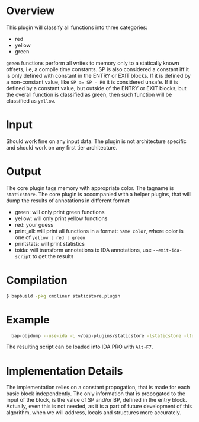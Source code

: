 # Overview

This plugin will classify all functions into three categories:

- red
- yellow
- green

`green` functions perform all writes to memory only to a statically
known offsets, i.e, a compile time constants. SP is also considered a
constant iff it is only defined with constant in the ENTRY or EXIT
blocks. If it is defined by a non-constant value, like `SP := SP - R0`
it is considered unsafe. If it is defined by a constant value, but
outside of the ENTRY or EXIT blocks, but the overall function is
classified as green, then such function will be classified as
`yellow`.

# Input

Should work fine on any input data. The plugin is not architecture
specific and should work on any first tier architecture.


# Output

The core plugin tags memory with appropriate color. The tagname is
`staticstore`. The core plugin is accompanied with a helper plugins,
that will dump the results of annotations in different format:

- green: will only print green functions
- yellow: will only print yellow functions
- red: your guess
- print_all: will print all functions in a format: `name color`,
  where color is one of `yellow | red | green`
- printstats: will print statistics
- toida: will transform annotations to IDA annotations, use `--emit-ida-script`
  to get the results

# Compilation
```sh
$ bapbuild -pkg cmdliner staticstore.plugin
```

# Example
```sh
  bap-objdump --use-ida -L ~/bap-plugins/staticstore -lstaticstore -ltoida --emit-ida-script=color.py 1241.exe
```

The resulting script can be loaded into IDA PRO with `Alt-F7`.

# Implementation Details

The implementation relies on a constant propogation, that is made for
each basic block independently. The only information that is
propogated to the input of the block, is the value of SP and/or BP,
defined in the entry block. Actually, even this is not needed, as it is
a part of future development of this algorithm, when we will address,
locals and structures more accurately.
